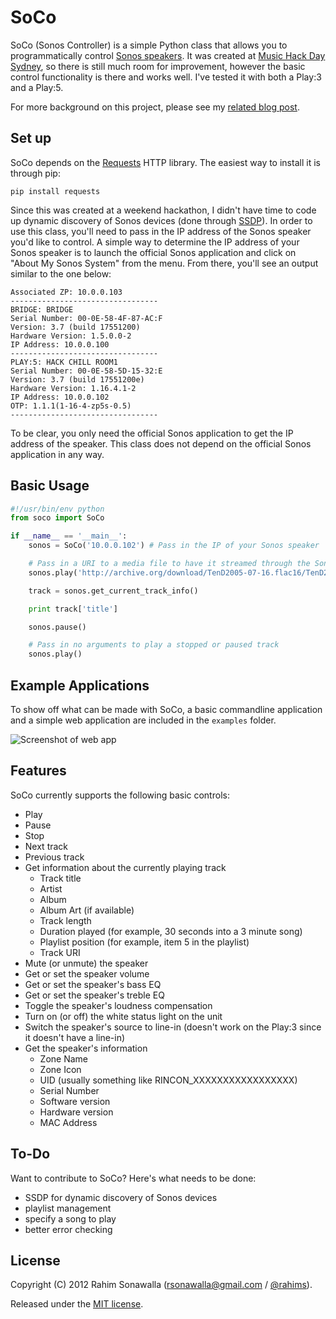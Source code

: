 # SoCo
SoCo (Sonos Controller) is a simple Python class that allows you to programmatically control [Sonos speakers](http://www.sonos.com/system/). It was created at [Music Hack Day Sydney](http://sydney.musichackday.org/2012/), so there is still much room for improvement, however the basic control functionality is there and works well. I've tested it with both a Play:3 and a Play:5.

For more background on this project, please see my [related blog post](http://www.hirahim.com/blog/2012/04/29/dissecting-the-sonos-controller/).

## Set up
SoCo depends on the [Requests](http://docs.python-requests.org/) HTTP library. The easiest way to install it is through pip:

`pip install requests`

Since this was created at a weekend hackathon, I didn't have time to code up dynamic discovery of Sonos devices (done through [SSDP](http://en.wikipedia.org/wiki/Simple_Service_Discovery_Protocol)). In order to use this class, you'll need to pass in the IP address of the Sonos speaker you'd like to control. A simple way to determine the IP address of your Sonos speaker is to launch the official Sonos application and click on "About My Sonos System" from the menu. From there, you'll see an output similar to the one below:

```
Associated ZP: 10.0.0.103
---------------------------------
BRIDGE: BRIDGE
Serial Number: 00-0E-58-4F-87-AC:F
Version: 3.7 (build 17551200)
Hardware Version: 1.5.0.0-2
IP Address: 10.0.0.100
---------------------------------
PLAY:5: HACK CHILL ROOM1
Serial Number: 00-0E-58-5D-15-32:E
Version: 3.7 (build 17551200e)
Hardware Version: 1.16.4.1-2
IP Address: 10.0.0.102
OTP: 1.1.1(1-16-4-zp5s-0.5)
---------------------------------
```

To be clear, you only need the official Sonos application to get the IP address of the speaker. This class does not depend on the official Sonos application in any way.

## Basic Usage
```python
#!/usr/bin/env python
from soco import SoCo

if __name__ == '__main__':
    sonos = SoCo('10.0.0.102') # Pass in the IP of your Sonos speaker

    # Pass in a URI to a media file to have it streamed through the Sonos speaker
    sonos.play('http://archive.org/download/TenD2005-07-16.flac16/TenD2005-07-16t10Wonderboy_64kb.mp3')

    track = sonos.get_current_track_info()

    print track['title']

    sonos.pause()

    # Pass in no arguments to play a stopped or paused track
    sonos.play()
```

## Example Applications
To show off what can be made with SoCo, a basic commandline application and a simple web application are included in the `examples` folder.

![Screenshot of web app](https://github.com/rahims/SoCo/raw/master/examples/webapp/screenshot.png)

## Features
SoCo currently supports the following basic controls:

* Play
* Pause
* Stop
* Next track
* Previous track
* Get information about the currently playing track
    * Track title
    * Artist
    * Album
    * Album Art (if available)
    * Track length
    * Duration played (for example, 30 seconds into a 3 minute song)
    * Playlist position (for example, item 5 in the playlist)
    * Track URI
* Mute (or unmute) the speaker
* Get or set the speaker volume
* Get or set the speaker's bass EQ
* Get or set the speaker's treble EQ
* Toggle the speaker's loudness compensation
* Turn on (or off) the white status light on the unit
* Switch the speaker's source to line-in (doesn't work on the Play:3 since it doesn't have a line-in)
* Get the speaker's information
    * Zone Name
    * Zone Icon
    * UID (usually something like RINCON_XXXXXXXXXXXXXXXXX)
    * Serial Number
    * Software version
    * Hardware version
    * MAC Address

## To-Do
Want to contribute to SoCo? Here's what needs to be done:

* SSDP for dynamic discovery of Sonos devices
* playlist management
* specify a song to play
* better error checking

## License
Copyright (C) 2012 Rahim Sonawalla ([rsonawalla@gmail.com](mailto:rsonawalla@gmail.com) / [@rahims](http://twitter.com/rahims)).

Released under the [MIT license](http://www.opensource.org/licenses/mit-license.php).
